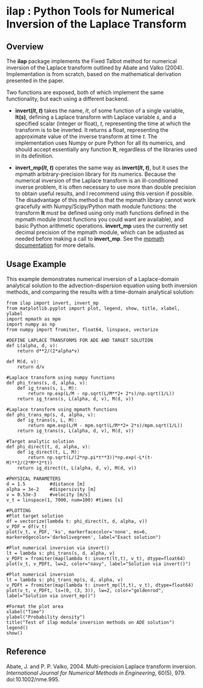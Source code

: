 # **ilap** : Python Tools for Numerical Inversion of the Laplace Transform

## Overview

The **ilap** package implements the Fixed Talbot method for numerical inversion of the Laplace transform outlined by Abate and Valko (2004). Implementation is from scratch, based on the mathematical derivation presented in the paper.

Two functions are exposed, both of which implement the same functionality, but each using a different backend.

- **invert(_lt_, _t_)** takes the name, _lt_, of some function of a single variable, **lt(_s_)**,  defining a Laplace transform with Laplace variable _s_, and a specified scalar (integer or float), _t_, representing the time at which the transform is to be inverted. It returns a float, representing the approximate value of the inverse transform at time _t_. The implementation uses Numpy or pure Python for all its numerics, and should accept essentially any function **lt**, regardless of the libraries used in its definition.

- **invert_mp(_lt_, _t_)** operates the same way as **invert(_lt_, _t_)**, but it uses the mpmath arbitrary-precision library for its numerics. Because the numerical inversion of the Laplace transform is an ill-conditioned inverse problem, it is often necessary to use more than double precision to obtain useful results, and I recommend using this version if possible. The disadvantage of this method is that the mpmath library cannot work gracefully with Numpy/Scipy/Python math module functions: the transform **lt** _must_ be defined using only math functions defined in the mpmath module (most functions you could want are available), and basic Python arithmetic operations. **invert_mp** uses the currently set decimal precision of the mpmath module, which can be adjusted as needed before making a call to **invert_mp**. See the [mpmath documentation](https://mpmath.org/doc/current/) for more details.

## Usage Example

This example demonstrates numerical inversion of a Laplace-domain analytical solution to the advection-dispersion equation using both inversion methods, and comparing the results with a time-domain analytical solution:

    from ilap import invert, invert_mp
    from matplotlib.pyplot import plot, legend, show, title, xlabel, ylabel
    import mpmath as mpm
    import numpy as np
    from numpy import fromiter, float64, linspace, vectorize

    #DEFINE LAPLACE TRANSFORMS FOR ADE AND TARGET SOLUTION
    def L(alpha, d, v):
        return d**2/(2*alpha*v)

    def M(d, v):
        return d/v 

    #Laplace transform using numpy functions
    def phi_trans(s, d, alpha, v): 
        def ig_trans(s, L, M):
            return np.exp(L/M - np.sqrt(L/M**2+ 2*s)/np.sqrt(1/L))
        return ig_trans(s, L(alpha, d, v), M(d, v))

    #Laplace transform using mpmath functions
    def phi_trans_mp(s, d, alpha, v): 
        def ig_trans(s, L, M):
            return mpm.exp(L/M - mpm.sqrt(L/M**2+ 2*s)/mpm.sqrt(1/L))
        return ig_trans(s, L(alpha, d, v), M(d, v))

    #Target analytic solution
    def phi_direct(t, d, alpha, v): 
        def ig_direct(t, L, M):
            return np.sqrt(L/(2*np.pi*t**3))*np.exp(-L*(t-M)**2/(2*M**2*t))
        return ig_direct(t, L(alpha, d, v), M(d, v))

    #PHYSICAL PARAMETERS
    d = 1.5         #distance [m]
    alpha = 3e-2    #dispersivity [m]
    v = 0.53e-3     #velocity [m/s]
    v_t = linspace(1, 7000, num=100) #times [s]
    
    #PLOTTING
    #Plot target solution
    df = vectorize(lambda t: phi_direct(t, d, alpha, v))
    v_PDF = df(v_t)
    plot(v_t, v_PDF, 'ks', markerfacecolor='none', ms=6, markeredgecolor='darkolivegreen', label="Exact solution")

    #Plot numerical inversion via invert()
    lt = lambda s: phi_trans(s, d, alpha, v)
    v_PDFt = fromiter(map(lambda t: invert(lt,t), v_t), dtype=float64)
    plot(v_t, v_PDFt, lw=2, color="navy", label="Solution via invert()")

    #Plot numerical inversion
    lt = lambda s: phi_trans_mp(s, d, alpha, v)
    v_PDFt = fromiter(map(lambda t: invert_mp(lt,t), v_t), dtype=float64)
    plot(v_t, v_PDFt, ls=(0, (3, 3)), lw=2, color="goldenrod", label="Solution via invert_mp()")

    #Format the plot area
    xlabel("Time")
    ylabel("Probability density")
    title("Test of ilap module inversion methods on ADE solution")
    legend()
    show()

## Reference

Abate, J. and P. P. Valko, 2004. Multi-precision Laplace transform inversion. _International Journal for Numerical
Methods in Engineering_, 60(5), 979. doi:10.1002/nme.995.
